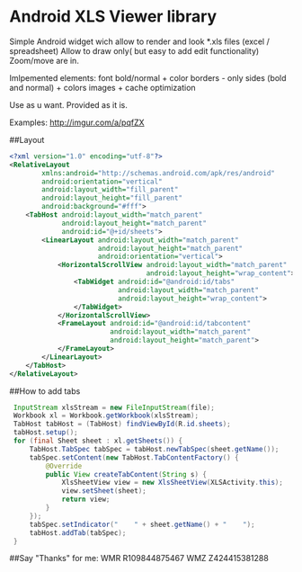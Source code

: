 # Android XLS Viewer library

Simple Android widget wich allow to render and look *.xls files (excel / spreadsheet)
Allow to draw only( but easy to add edit functionality)
Zoom/move are in.

Imlpemented elements:
font bold/normal + color
borders - only sides (bold and normal) + colors
images + cache optimization

Use as u want. Provided as it is.

Examples: http://imgur.com/a/pqfZX

##Layout
```xml
<?xml version="1.0" encoding="utf-8"?>
<RelativeLayout
        xmlns:android="http://schemas.android.com/apk/res/android"
        android:orientation="vertical"
        android:layout_width="fill_parent"
        android:layout_height="fill_parent"
        android:background="#fff">
    <TabHost android:layout_width="match_parent"
             android:layout_height="match_parent"
             android:id="@+id/sheets">
        <LinearLayout android:layout_width="match_parent"
                      android:layout_height="match_parent"
                      android:orientation="vertical">
            <HorizontalScrollView android:layout_width="match_parent"
                                  android:layout_height="wrap_content">
                <TabWidget android:id="@android:id/tabs"
                           android:layout_width="match_parent"
                           android:layout_height="wrap_content">
                </TabWidget>
            </HorizontalScrollView>
            <FrameLayout android:id="@android:id/tabcontent"
                         android:layout_width="match_parent"
                         android:layout_height="match_parent">
            </FrameLayout>
        </LinearLayout>
    </TabHost>
</RelativeLayout>
```

##How to add tabs
```java
 InputStream xlsStream = new FileInputStream(file);
 Workbook xl = Workbook.getWorkbook(xlsStream);
 TabHost tabHost = (TabHost) findViewById(R.id.sheets);
 tabHost.setup();
 for (final Sheet sheet : xl.getSheets()) {
     TabHost.TabSpec tabSpec = tabHost.newTabSpec(sheet.getName());
     tabSpec.setContent(new TabHost.TabContentFactory() {
         @Override
         public View createTabContent(String s) {
             XlsSheetView view = new XlsSheetView(XLSActivity.this);
             view.setSheet(sheet);
             return view;
         }
     });
     tabSpec.setIndicator("    " + sheet.getName() + "    ");
     tabHost.addTab(tabSpec);
 }
```

##Say "Thanks" for me:
WMR R109844875467
WMZ Z424415381288
